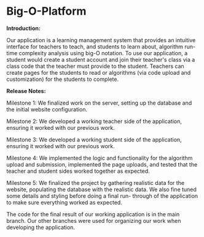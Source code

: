 # Big-O-Platform

**Introduction:**

  Our application is a learning management system that provides an intuitive interface for teachers to teach, and students to learn about, algorithm run-time complexity analysis using big-O notation. To use our application, a student would create a student account and join their teacher's class via a class code that the teacher must provide to the student. Teachers can create pages for the students to read or algorithms (via code upload and customization) for the students to complete.

**Release Notes:**

  Milestone 1: We finalized work on the server, setting up the database and the initial website configuration.
  
  Milestone 2: We developed a working teacher side of the application, ensuring it worked with our previous work.
  
  Milestone 3: We developed a working student side of the application, ensuring it worked with our previous work.
  
  Milestone 4: We implemented the logic and functionality for the algorithm upload and submission, implemented the page uploads, and tested that the teacher and student sides worked together as expected.
  
  Milestone 5: We finalized the project by gathering realistic data for the website, populating the database with the realistic data. We also fine tuned some details and styling before doing a final run-                 through of the application to make sure everything worked as expected.


The code for the final result of our working application is in the main branch. Our other branches were used for organizing our work when developing the application.
  
